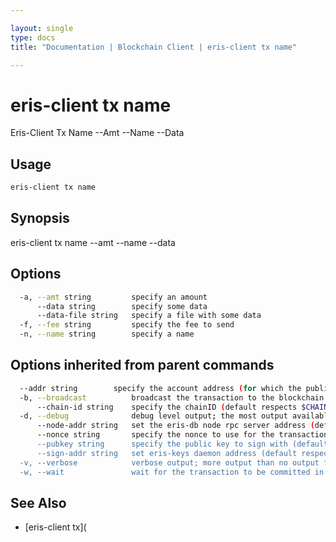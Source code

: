 ```yaml
---

layout: single
type: docs
title: "Documentation | Blockchain Client | eris-client tx name"

---
```


# eris-client tx name

Eris-Client Tx Name --Amt <Amt> --Name <Name> --Data <Data>

## Usage

```bash
eris-client tx name
```

## Synopsis

eris-client tx name --amt <amt> --name <name> --data <data>


## Options

```bash
  -a, --amt string         specify an amount
      --data string        specify some data
      --data-file string   specify a file with some data
  -f, --fee string         specify the fee to send
  -n, --name string        specify a name
```

## Options inherited from parent commands

```bash
  --addr string        specify the account address (for which the public key can be found at eris-keys) (default respects $ERIS_CLIENT_ADDRESS)
  -b, --broadcast          broadcast the transaction to the blockchain (default true)
      --chain-id string    specify the chainID (default respects $CHAIN_ID)
  -d, --debug              debug level output; the most output available for eris-client; if it is too chatty use verbose flag; default respects $ERIS_CLIENT_DEBUG
      --node-addr string   set the eris-db node rpc server address (default respects $ERIS_CLIENT_NODE_ADDRESS) (default "tcp://127.0.0.1:46657")
      --nonce string       specify the nonce to use for the transaction (should equal the sender account's nonce + 1)
      --pubkey string      specify the public key to sign with (defaults to $ERIS_CLIENT_PUBLIC_KEY)
      --sign-addr string   set eris-keys daemon address (default respects $ERIS_CLIENT_SIGN_ADDRESS) (default "http://127.0.0.1:4767")
  -v, --verbose            verbose output; more output than no output flags; less output than debug level; default respects $ERIS_CLIENT_VERBOSE
  -w, --wait               wait for the transaction to be committed in a block
```



## See Also
* [eris-client tx](